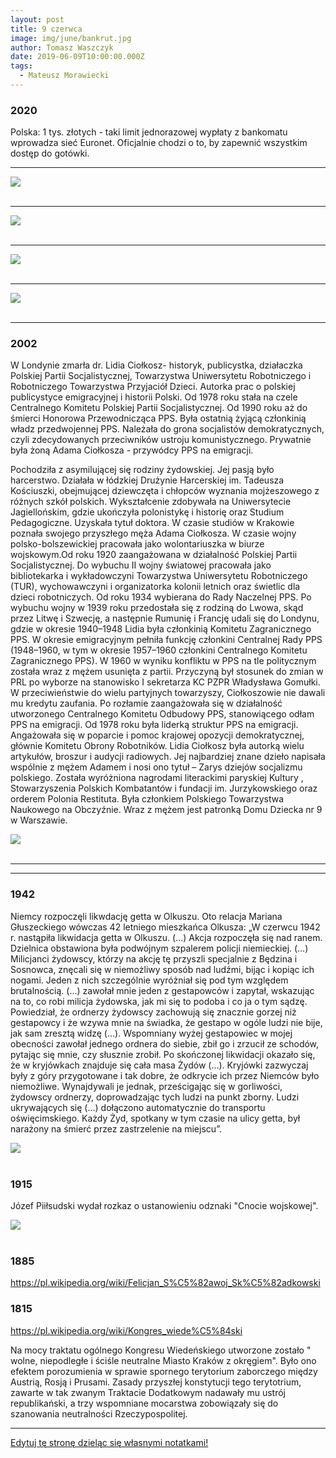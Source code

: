```yaml
---
layout: post
title: 9 czerwca
image: img/june/bankrut.jpg
author: Tomasz Waszczyk
date: 2019-06-09T10:00:00.000Z
tags:
  - Mateusz Morawiecki
---
```


### 2020

Polska: 1 tys. złotych - taki limit jednorazowej wypłaty z bankomatu wprowadza sieć Euronet. Oficjalnie chodzi o to, by zapewnić wszystkim dostęp do gotówki.

---

<img src="./img/june/florczyk.jpeg"><br><br>

---

<img src="./img/june/trump.jpeg"><br><br>

---

<img src="./img/june/media.jpg"><br><br>

---

<img src="./img/june/bankrut.jpg"><br><br>

---

### 2002

W Londynie zmarła dr. Lidia Ciołkosz- historyk, publicystka, działaczka Polskiej Partii Socjalistycznej, Towarzystwa Uniwersytetu Robotniczego i Robotniczego Towarzystwa Przyjaciół Dzieci. Autorka prac o polskiej publicystyce emigracyjnej i historii Polski. Od 1978 roku stała na czele Centralnego Komitetu Polskiej Partii Socjalistycznej. Od 1990 roku aż do śmierci Honorowa Przewodnicząca PPS. Była ostatnią żyjącą członkinią władz przedwojennej PPS. Należała do grona socjalistów demokratycznych, czyli zdecydowanych przeciwników ustroju komunistycznego. Prywatnie była żoną Adama Ciołkosza - przywódcy PPS na emigracji.

Pochodziła z asymilującej się rodziny żydowskiej.
Jej pasją było harcerstwo. Działała w łódzkiej Drużynie Harcerskiej im. Tadeusza Kościuszki, obejmującej dziewczęta i chłopców wyznania mojżeszowego z różnych szkół polskich.
Wykształcenie zdobywała na Uniwersytecie Jagiellońskim, gdzie ukończyła polonistykę i historię oraz Studium Pedagogiczne. Uzyskała tytuł doktora. W czasie studiów w Krakowie poznała swojego przyszłego męża Adama Ciołkosza. W czasie wojny polsko-bolszewickiej pracowała jako wolontariuszka w biurze wojskowym.Od roku 1920 zaangażowana w działalność Polskiej Partii Socjalistycznej. Do wybuchu II wojny światowej pracowała jako bibliotekarka i wykładowczyni Towarzystwa Uniwersytetu Robotniczego (TUR), wychowawczyni i organizatorka kolonii letnich oraz świetlic dla dzieci robotniczych. Od roku 1934 wybierana do Rady Naczelnej PPS. Po wybuchu wojny w 1939 roku przedostała się z rodziną do Lwowa, skąd przez Litwę i Szwecję, a następnie Rumunię i Francję udali się do Londynu, gdzie w okresie 1940–1948 Lidia była członkinią Komitetu Zagranicznego PPS. W okresie emigracyjnym pełniła funkcję członkini Centralnej Rady PPS (1948–1960, w tym w okresie 1957–1960 członkini Centralnego Komitetu Zagranicznego PPS). W 1960 w wyniku konfliktu w PPS na tle politycznym została wraz z mężem usunięta z partii. Przyczyną był stosunek do zmian w PRL po wyborze na stanowisko I sekretarza KC PZPR Władysława Gomułki. W przeciwieństwie do wielu partyjnych towarzyszy, Ciołkoszowie nie dawali mu kredytu zaufania. Po rozłamie zaangażowała się w działalność utworzonego Centralnego Komitetu Odbudowy PPS, stanowiącego odłam PPS na emigracji. Od 1978 roku była liderką struktur PPS na emigracji. Angażowała się w poparcie i pomoc krajowej opozycji demokratycznej, głównie Komitetu Obrony Robotników.
Lidia Ciołkosz była autorką wielu artykułów, broszur i audycji radiowych. Jej najbardziej znane dzieło napisała wspólnie z mężem Adamem i nosi ono tytuł – Zarys dziejów socjalizmu polskiego. Została wyróżniona nagrodami literackimi paryskiej Kultury , Stowarzyszenia Polskich Kombatantów i fundacji im. Jurzykowskiego oraz orderem Polonia Restituta. Była członkiem Polskiego Towarzystwa Naukowego na Obczyźnie.
Wraz z mężem jest patronką Domu Dziecka nr 9 w Warszawie.

<img src="./img/june/ciolkosz.jpg"><br><br>

---

---

### 1942

Niemcy rozpoczęli likwdację getta w Olkuszu.
Oto relacja Mariana Głuszeckiego wówczas 42 letniego mieszkańca Olkusza:
„W czerwcu 1942 r. nastąpiła likwidacja getta w Olkuszu. (…) Akcja rozpoczęła się nad ranem. Dzielnica obstawiona była podwójnym szpalerem policji niemieckiej. (…) Milicjanci żydowscy, którzy na akcję tę przyszli specjalnie z Będzina i Sosnowca, znęcali się w niemożliwy sposób nad ludźmi, bijąc
i kopiąc ich nogami. Jeden z nich szczególnie wyróżniał się pod tym względem brutalnością.
(…) zawołał mnie jeden z gestapowców
i zapytał, wskazując na to, co robi milicja
żydowska, jak mi się to podoba i co ja o tym sądzę. Powiedział, że ordnerzy żydowscy zachowują się znacznie gorzej niż gestapowcy i że wzywa mnie na świadka, że gestapo w ogóle ludzi nie bije, jak sam zresztą widzę (…). Wspomniany wyżej gestapowiec w mojej
obecności zawołał jednego ordnera do siebie, zbił go i zrzucił ze schodów, pytając się mnie, czy słusznie zrobił. Po skończonej likwidacji okazało się, że w kryjówkach znajduje się cała masa Żydów (…). Kryjówki zazwyczaj były
z góry przygotowane i tak dobre, że odkrycie ich przez Niemców było niemożliwe.
Wynajdywali je jednak, prześcigając się
w gorliwości, żydowscy ordnerzy,
doprowadzając tych ludzi na punkt zborny.
Ludzi ukrywających się (…) dołączono
automatycznie do transportu oświęcimskiego.
Każdy Żyd, spotkany w tym czasie na ulicy getta, był narażony na śmierć przez
zastrzelenie na miejscu”.

<img src="./img/june/olkusz.jpg"><br><br>

### 1915

Józef Piiłsudski wydał rozkaz o ustanowieniu odznaki "Cnocie wojskowej".

<img src="./img/june/odznaka.jpg"><br><br>

### 1885

https://pl.wikipedia.org/wiki/Felicjan_S%C5%82awoj_Sk%C5%82adkowski

### 1815

https://pl.wikipedia.org/wiki/Kongres_wiede%C5%84ski

Na mocy traktatu ogólnego Kongresu Wiedeńskiego utworzone zostało " wolne, niepodległe i ściśle neutralne Miasto Kraków z okręgiem". Było ono efektem porozumienia w sprawie spornego terytorium zaborczego między Austrią, Rosją i Prusami. Zasady przyszłej konstytucji tego terytotrium, zawarte w tak zwanym Traktacie Dodatkowym nadawały mu ustrój republikański, a trzy wspomniane mocarstwa zobowiązały się do szanowania neutralności Rzeczypospolitej.

---

<a href="https://github.com/TomaszWaszczyk/historia.waszczyk.com/edit/master/src/content/june-9.md" target="_blank">Edytuj tę stronę dzieląc się własnymi notatkami!</a>
